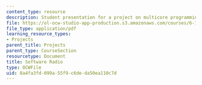 ```yaml
---
content_type: resource
description: Student presentation for a project on multicore programming.
file: https://ol-ocw-studio-app-production.s3.amazonaws.com/courses/6-189-multicore-programming-primer-january-iap-2007/8a4fa3fd099a55f9c6deda50ea110c7d_softwareradio.pdf
file_type: application/pdf
learning_resource_types:
- Projects
parent_title: Projects
parent_type: CourseSection
resourcetype: Document
title: Software Radio
type: OCWFile
uid: 8a4fa3fd-099a-55f9-c6de-da50ea110c7d
---
```

